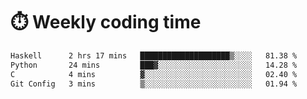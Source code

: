 
# :stopwatch: Weekly coding time
<!--START_SECTION:waka-->

```txt
Haskell      2 hrs 17 mins   ████████████████████▒░░░░   81.38 %
Python       24 mins         ███▓░░░░░░░░░░░░░░░░░░░░░   14.28 %
C            4 mins          ▓░░░░░░░░░░░░░░░░░░░░░░░░   02.40 %
Git Config   3 mins          ▒░░░░░░░░░░░░░░░░░░░░░░░░   01.94 %
```

<!--END_SECTION:waka-->


<!-- <p> <img src="https://github-readme-stats.vercel.app/api?username=cozgerest&show_icons=true&hide_border=false" />  </p> -->

